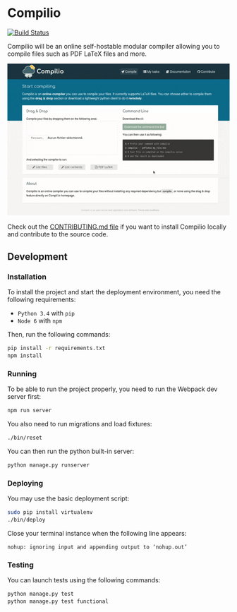 # Compilio

[![Build Status](https://travis-ci.org/compilio/compilio.svg?branch=master)](https://travis-ci.org/compilio/compilio)

Compilio will be an online self-hostable modular compiler allowing you to compile files such as PDF LaTeX files and more.

![demoPdfLatex gif](/resources/demo_latex.gif)

Check out the [CONTRIBUTING.md file](https://github.com/compilio/compilio/blob/master/CONTRIBUTING.md) if you want to
install Compilio locally and contribute to the source code.

## Development

### Installation

To install the project and start the deployment environment, you need the following requirements:

- `Python 3.4` with `pip`
- `Node 6` with `npm`

Then, run the following commands:

```sh
pip install -r requirements.txt
npm install
```

### Running

To be able to run the project properly, you need to run the Webpack dev server first:

```sh
npm run server
```

You also need to run migrations and load fixtures:

```sh
./bin/reset
```

You can then run the python built-in server:

```sh
python manage.py runserver
```

### Deploying

You may use the basic deployment script:

```sh
sudo pip install virtualenv
./bin/deploy
```

Close your terminal instance when the following line appears:

```
nohup: ignoring input and appending output to ‘nohup.out’
```

### Testing

You can launch tests using the following commands:

```sh
python manage.py test
python manage.py test functional
```
